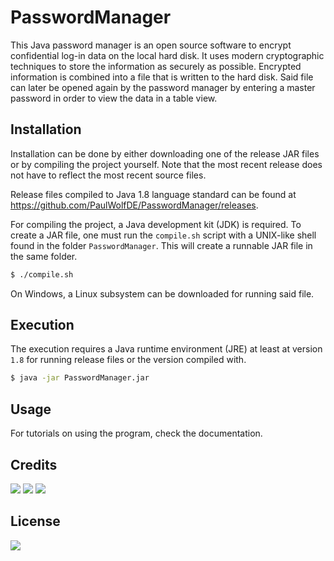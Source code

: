 # PasswordManager
This Java password manager is an open source software to encrypt confidential log-in data on the local hard disk. It uses modern cryptographic techniques to store the information as securely as possible. Encrypted information is combined into a file that is written to the hard disk. Said file can later be opened again by the password manager by entering a master password in order to view the data in a table view.

## Installation
Installation can be done by either downloading one of the release JAR files or by compiling the project yourself. Note that the most recent release does not have to reflect the most recent source files.

Release files compiled to Java 1.8 language standard can be found at https://github.com/PaulWolfDE/PasswordManager/releases.

For compiling the project, a Java development kit (JDK) is required. To create a JAR file, one must run the `compile.sh` script with a UNIX-like shell found in the folder `PasswordManager`. This will create a runnable JAR file in the same folder. 

```sh
$ ./compile.sh
```

On Windows, a Linux subsystem can be downloaded for running said file.

## Execution
The execution requires a Java runtime environment (JRE) at least at version `1.8` for running release files or the version compiled with.

```sh
$ java -jar PasswordManager.jar
```

## Usage
For tutorials on using the program, check the documentation.

## Credits
[<img src="https://img.shields.io/badge/Library-GNU Crypto-blue.svg">](https://www.gnu.org/software/gnu-crypto/)
[<img src="https://img.shields.io/badge/Library-JSON Java-blue.svg">](https://github.com/stleary/JSON-java)
[<img src="https://img.shields.io/badge/Inspiration-KeePass-green.svg">](https://keepass.info/)

## License
[<img src="https://img.shields.io/badge/License-GPLv3-important.svg">](https://www.gnu.org/licenses/gpl-3.0.html)